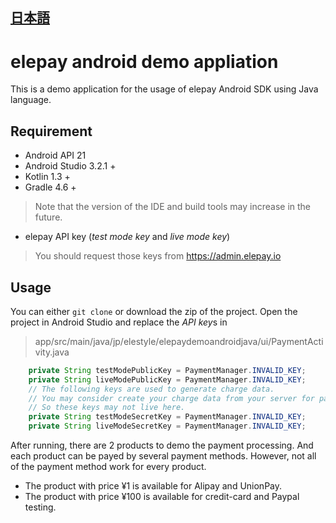 ## [日本語](https://github.com/elestyle/elepay-android-demo-java/blob/master/README.md)

# elepay android demo appliation

This is a demo application for the usage of elepay Android SDK using Java language.

## Requirement

* Android API 21
* Android Studio 3.2.1 +
* Kotlin 1.3 +
* Gradle 4.6 +

> Note that the version of the IDE and build tools may increase in the future.

* elepay API key (*test mode key* and *live mode key*)
> You should request those keys from https://admin.elepay.io

## Usage

You can either `git clone` or download the zip of the project.
Open the project in Android Studio and replace the *API key*s in
> app/src/main/java/jp/elestyle/elepaydemoandroidjava/ui/PaymentActivity.java

``` java
    private String testModePublicKey = PaymentManager.INVALID_KEY;
    private String liveModePublicKey = PaymentManager.INVALID_KEY;
    // The following keys are used to generate charge data.
    // You may consider create your charge data from your server for payment management.
    // So these keys may not live here.
    private String testModeSecretKey = PaymentManager.INVALID_KEY;
    private String liveModeSecretKey = PaymentManager.INVALID_KEY;
```

After running, there are 2 products to demo the payment processing. And each product can be payed by several payment methods.
However, not all of the payment method work for every product.

* The product with price ¥1 is available for Alipay and UnionPay.
* The product with price ¥100 is available for credit-card and Paypal testing.